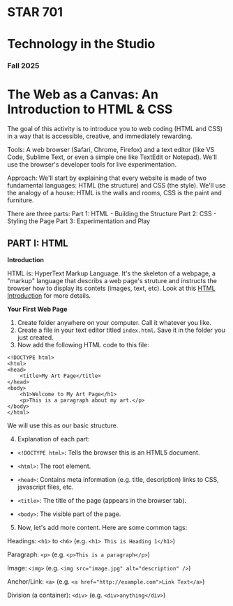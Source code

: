 # STAR 701

# Technology in the Studio

### Fall 2025

# The Web as a Canvas: An Introduction to HTML & CSS

The goal of this activity is to introduce you to web coding (HTML and CSS) in a way that is accessible, creative, and immediately rewarding.


Tools: A web browser (Safari, Chrome, Firefox) and a text editor (like VS Code, Sublime Text, or even a simple one like TextEdit or Notepad). We'll use the browser's developer tools for live experimentation.

Approach: We'll start by explaining that every website is made of two fundamental languages: HTML (the structure) and CSS (the style). We'll use the analogy of a house: HTML is the walls and rooms, CSS is the paint and furniture.

There are three parts:
Part 1: HTML - Building the Structure
Part 2: CSS - Styling the Page
Part 3: Experimentation and Play


## PART I: HTML

**__Introduction__**

HTML is: HyperText Markup Language. It's the skeleton of a webpage, a "markup" language that describs a web page's struture and instructs the browser how to display its contets (images, text, etc). Look at this [HTML Introduction](https://www.w3schools.com/html/html_intro.asp) for more details.

**__Your First Web Page__**

1. Create folder anywhere on your computer. Call it whatever you like.
2. Create a file in your text editor titled `index.html`. Save it in the folder you just created.
3. Now add the following HTML code to this file:
```
<!DOCTYPE html>
<html>
<head>
    <title>My Art Page</title>
</head>
<body>
    <h1>Welcome to My Art Page</h1>
    <p>This is a paragraph about my art.</p>
</body>
</html>
```

We will use this as our basic structure.

4. Explanation of each part:

- `<!DOCTYPE html>`: Tells the browser this is an HTML5 document.

- `<html>`: The root element.

- `<head>`: Contains meta information (e.g. title, description) links to CSS, javascript files, etc.

- `<title>`: The title of the page (appears in the browser tab).

- `<body>`: The visible part of the page.

5. Now, let's add more content. Here are some common tags:

Headings: `<h1>` to `<h6>` (e.g. `<h1> This is Heading 1</h1>`)

Paragraph: `<p>` (e.g. `<p>This is a paragraph</p>`)

Image: `<img>` (e.g. `<img src="image.jpg" alt="description" />`)

Anchor/Link: `<a>` (e.g. `<a href="http://example.com">Link Text</a>`)

Division (a container): `<div>` (e.g. `<div>anything</div>`)